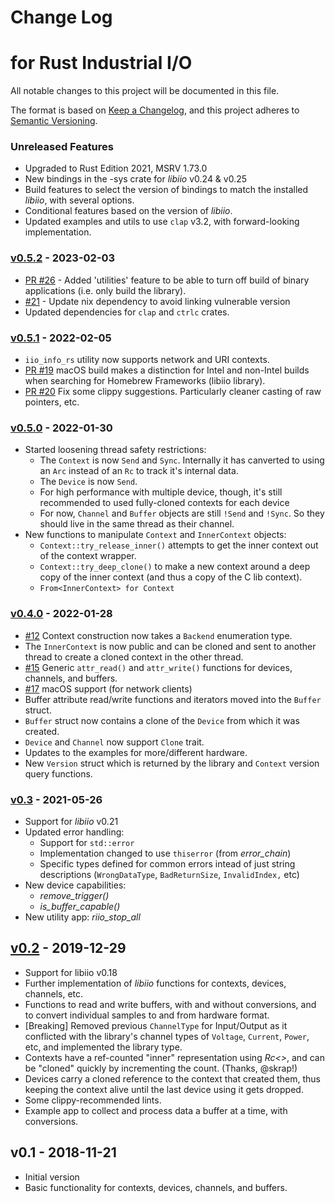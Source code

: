 # Change Log
# for Rust Industrial I/O

All notable changes to this project will be documented in this file.

The format is based on [Keep a Changelog](https://keepachangelog.com/en/1.0.0/), and this project adheres to [Semantic Versioning](https://semver.org/spec/v2.0.0.html).

### Unreleased Features

- Upgraded to Rust Edition 2021, MSRV 1.73.0
- New bindings in the -sys crate for _libiio_ v0.24 & v0.25
- Build features to select the version of bindings to match the installed _libiio_, with several options.
- Conditional features based on the version of _libiio_.
- Updated examples and utils to use `clap` v3.2, with forward-looking implementation.

### [v0.5.2](https://github.com/fpagliughi/rust-industrial-io/compare/v0.5.1..v0.5.2) - 2023-02-03

- [PR #26](https://github.com/fpagliughi/rust-industrial-io/pull/26) - Added 'utilities' feature to be able to turn off build of binary applications (i.e. only build the library).
- [#21](https://github.com/fpagliughi/rust-industrial-io/issues/21) - Update nix dependency to avoid linking vulnerable version
- Updated dependencies for `clap` and `ctrlc` crates.


###  [v0.5.1](https://github.com/fpagliughi/rust-industrial-io/compare/v0.5.0..v0.5.1) - 2022-02-05

- `iio_info_rs` utility now supports network and URI contexts.
- [PR #19](https://github.com/fpagliughi/rust-industrial-io/pull/19) macOS build makes a distinction for Intel and non-Intel builds when searching for Homebrew Frameworks (libiio library).
- [PR #20](https://github.com/fpagliughi/rust-industrial-io/pull/20) Fix some clippy suggestions. Particularly cleaner casting of raw pointers, etc.


###  [v0.5.0](https://github.com/fpagliughi/rust-industrial-io/compare/v0.4.0..v0.5.0) - 2022-01-30

- Started loosening thread safety restrictions:
    - The `Context` is now `Send` and `Sync`. Internally it has canverted to using an `Arc` instead of an `Rc` to track it's internal data.
    - The `Device` is now `Send`.
    - For high performance with multiple device, though, it's still recommended to used fully-cloned contexts for each device
    - For now, `Channel` and `Buffer` objects are still `!Send` and `!Sync`. So they should live in the same thread as their channel.
- New functions to manipulate `Context` and `InnerContext` objects:
     - `Context::try_release_inner()` attempts to get the inner context out of the context wrapper.
     - `Context::try_deep_clone()` to make a new context around a deep copy of the inner context (and thus a copy of the C lib context).
     - `From<InnerContext> for Context`


###  [v0.4.0](https://github.com/fpagliughi/rust-industrial-io/compare/v0.3..v0.4.0) - 2022-01-28

- [#12](https://github.com/fpagliughi/rust-industrial-io/pull/12) Context construction now takes a `Backend` enumeration type.
- The `InnerContext` is now public and can be cloned and sent to another thread to create a cloned context in the other thread.
- [#15](https://github.com/fpagliughi/rust-industrial-io/issues/15) Generic `attr_read()` and `attr_write()` functions for devices, channels, and buffers.
- [#17](https://github.com/fpagliughi/rust-industrial-io/pull/17) macOS support (for network clients)
- Buffer attribute read/write functions and iterators moved into the `Buffer` struct.
- `Buffer` struct now contains a clone of the `Device` from which it was created.
- `Device` and `Channel` now support `Clone` trait.
- Updates to the examples for more/different hardware.
- New `Version` struct which is returned by the library and `Context` version query functions.


###  [v0.3](https://github.com/fpagliughi/rust-industrial-io/compare/v0.2..v0.3) - 2021-05-26

- Support for _libiio_ v0.21
- Updated error handling:
    - Support for `std::error`
    - Implementation changed to use `thiserror` (from *error_chain*)
    - Specific types defined for common errors intead of just string descriptions (`WrongDataType`, `BadReturnSize`, `InvalidIndex,` etc)
- New device capabilities:
    - _remove_trigger()_
    - _is_buffer_capable()_
- New utility app: _riio_stop_all_


## [v0.2](https://github.com/fpagliughi/rust-industrial-io/compare/v0.1..v0.2) - 2019-12-29

- Support for libiio v0.18
- Further implementation of _libiio_ functions for contexts, devices, channels, etc.
- Functions to read and write buffers, with and without conversions, and to convert individual samples to and from hardware format.
- [Breaking] Removed previous `ChannelType` for Input/Output as it conflicted with the library's channel types of `Voltage`, `Current`, `Power`, etc, and implemented the library type.
- Contexts have a ref-counted "inner" representation using _Rc<>_, and can be "cloned" quickly by incrementing the count. (Thanks, @skrap!)
 - Devices carry a cloned reference to the context that created them, thus keeping the context alive until the last device using it gets dropped.
 - Some clippy-recommended lints.
 - Example app to collect and process data a buffer at a time, with conversions.

## v0.1 - 2018-11-21

- Initial version
- Basic functionality for contexts, devices, channels, and buffers.